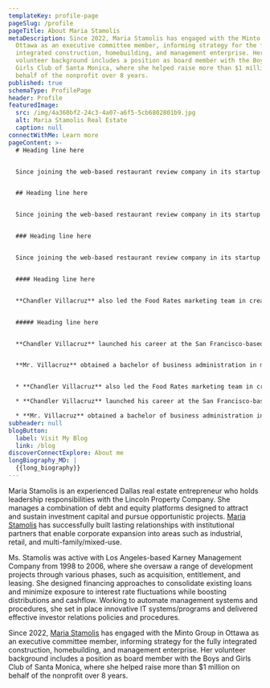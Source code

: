 ```yaml
---
templateKey: profile-page
pageSlug: /profile
pageTitle: About Maria Stamolis
metaDescription: Since 2022, Maria Stamolis has engaged with the Minto Group in
  Ottawa as an executive committee member, informing strategy for the fully
  integrated construction, homebuilding, and management enterprise. Her
  volunteer background includes a position as board member with the Boys and
  Girls Club of Santa Monica, where she helped raise more than $1 million on
  behalf of the nonprofit over 8 years.
published: true
schemaType: ProfilePage
header: Profile
featuredImage:
  src: /img/4a360bf2-24c3-4a07-a6f5-5cb6802801b9.jpg
  alt: Maria Stamolis Real Estate
  caption: null
connectWithMe: Learn more
pageContent: >-
  # Heading line here


  Since joining the web-based restaurant review company in its startup phase, **Chandler Villacruz** has spearheaded market research activities that have allowed the firm to build effective advertising campaigns and achieve sound business growth.


  ## Heading line here


  Since joining the web-based restaurant review company in its startup phase, **Chandler Villacruz** has spearheaded market research activities that have allowed the firm to build effective advertising campaigns and achieve sound business growth.


  ### Heading line here


  Since joining the web-based restaurant review company in its startup phase, **Chandler Villacruz** has spearheaded market research activities that have allowed the firm to build effective advertising campaigns and achieve sound business growth.


  #### Heading line here


  **Chandler Villacruz** also led the Food Rates marketing team in creating a successful *user rewards program* that boosted online signups by 10,000 accounts in its first 30 days. For his achievements in his field, the [San Francisco Business Times](file:///home/surajit/Downloads/executives%20(2)/executives/profile.html#) recognized him as one of its “40 Under 40” *business leaders* in 2014.


  ##### Heading line here


  **Chandler Villacruz** launched his career at the San Francisco-based Healthy Living. After only six years with the firm, he advanced from his position of marketing associate to the role of marketing director.


  **Mr. Villacruz** obtained a bachelor of business administration in marketing from the Mays Business School at Texas A&M University, where he pursued the Advertising Strategy career track. Subsequently, he earned a master of science in marketing at the University of Southern California.


  * **Chandler Villacruz** also led the Food Rates marketing team in creating a successful *user rewards program* that boosted online signups by 10,000 accounts in its first 30 days. For his achievements in his field, the [San Francisco Business Times](file:///home/surajit/Downloads/executives%20(2)/executives/profile.html#) recognized him as one of its “40 Under 40” *business leaders* in 2014.

  * **Chandler Villacruz** launched his career at the San Francisco-based Healthy Living. After only six years with the firm, he advanced from his position of marketing associate to the role of marketing director.

  * **Mr. Villacruz** obtained a bachelor of business administration in marketing from the Mays Business School at Texas A&M University, where he pursued the Advertising Strategy career track. Subsequently, he earned a master of science in marketing at the University of Southern California.
subheader: null
blogButton:
  label: Visit My Blog
  link: /blog
discoverConnectExplore: About me
longBiography_MD: |
  {{long_biography}}
---
```

Maria Stamolis is an experienced Dallas real estate entrepreneur who holds leadership responsibilities with the Lincoln Property Company. She manages a combination of debt and equity platforms designed to attract and sustain investment capital and pursue opportunistic projects. [Maria Stamolis](https://www.slideshare.net/mstamolis) has successfully built lasting relationships with institutional partners that enable corporate expansion into areas such as industrial, retail, and multi-family/mixed-use.

Ms. Stamolis was active with Los Angeles-based Karney Management Company from 1998 to 2006, where she oversaw a range of development projects through various phases, such as acquisition, entitlement, and leasing. She designed financing approaches to consolidate existing loans and minimize exposure to interest rate fluctuations while boosting distributions and cashflow. Working to automate management systems and procedures, she set in place innovative IT systems/programs and delivered effective investor relations policies and procedures.

Since 2022, [Maria Stamolis](https://aicpaconferences.com/speakers/view/60336) has engaged with the Minto Group in Ottawa as an executive committee member, informing strategy for the fully integrated construction, homebuilding, and management enterprise. Her volunteer background includes a position as board member with the Boys and Girls Club of Santa Monica, where she helped raise more than $1 million on behalf of the nonprofit over 8 years.
